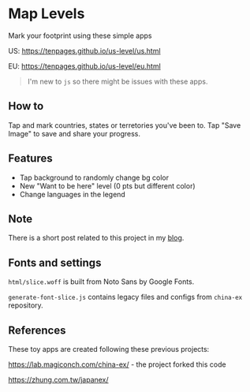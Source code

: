 # Map Levels
Mark your footprint using these simple apps

US: https://tenpages.github.io/us-level/us.html

EU: https://tenpages.github.io/us-level/eu.html

> I'm new to `js` so there might be issues with these apps.

## How to

Tap and mark countries, states or terretories you've been to. Tap "Save Image" to save and share your progress.

## Features

* Tap background to randomly change bg color
* New "Want to be here" level (0 pts but different color)
* Change languages in the legend

## Note

There is a short post related to this project in my 
[blog](https://tenpages.github.io/dev/2022/10/24/level/).

## Fonts and settings

`html/slice.woff` is built from Noto Sans by Google Fonts. 

`generate-font-slice.js` contains legacy files and configs from `china-ex` repository.

## References
These toy apps are created following these previous projects:

https://lab.magiconch.com/china-ex/ - the project forked this code

https://zhung.com.tw/japanex/
